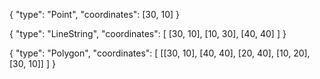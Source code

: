 	
{ "type": "Point", 
    "coordinates": [30, 10]
}

{ "type": "LineString", 
    "coordinates": [
        [30, 10], [10, 30], [40, 40]
    ]
}

{ "type": "Polygon", 
    "coordinates": [
        [[30, 10], [40, 40], [20, 40], [10, 20], [30, 10]]
    ]
}

